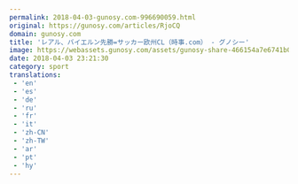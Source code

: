 ```yaml
---
permalink: 2018-04-03-gunosy.com-996690059.html
original: https://gunosy.com/articles/RjoCQ
domain: gunosy.com
title: 'レアル、バイエルン先勝=サッカー欧州CL（時事.com） - グノシー'
image: https://webassets.gunosy.com/assets/gunosy-share-466154a7e6741b0dbc8895ceff97e34818892a0e7dbc05d641d2606f8820dd35.jpg
date: 2018-04-03 23:21:30
category: sport
translations: 
 - 'en'
 - 'es'
 - 'de'
 - 'ru'
 - 'fr'
 - 'it'
 - 'zh-CN'
 - 'zh-TW'
 - 'ar'
 - 'pt'
 - 'hy'
---
```


